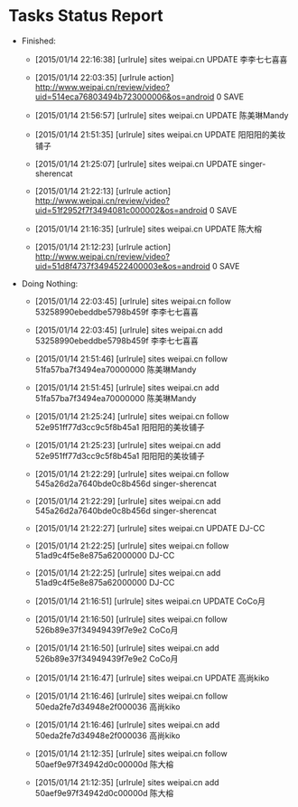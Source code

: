 Tasks Status Report
============

* Finished:
    * [2015/01/14 22:16:38] [urlrule] sites weipai.cn UPDATE 李李七七喜喜

    * [2015/01/14 22:03:35] [urlrule action] http://www.weipai.cn/review/video?uid=514eca76803494b723000006&os=android 0 SAVE
    * [2015/01/14 21:56:57] [urlrule] sites weipai.cn UPDATE 陈美琳Mandy

    * [2015/01/14 21:51:35] [urlrule] sites weipai.cn UPDATE 阳阳阳的美妆铺子

    * [2015/01/14 21:25:07] [urlrule] sites weipai.cn UPDATE singer-sherencat

    * [2015/01/14 21:22:13] [urlrule action] http://www.weipai.cn/review/video?uid=51f2952f7f3494081c000002&os=android 0 SAVE
    * [2015/01/14 21:16:35] [urlrule] sites weipai.cn UPDATE 陈大榕

    * [2015/01/14 21:12:23] [urlrule action] http://www.weipai.cn/review/video?uid=51d8f4737f3494522400003e&os=android 0 SAVE
* Doing Nothing:
    * [2015/01/14 22:03:45] [urlrule] sites weipai.cn follow 53258990ebeddbe5798b459f 李李七七喜喜

    * [2015/01/14 22:03:45] [urlrule] sites weipai.cn add 53258990ebeddbe5798b459f 李李七七喜喜

    * [2015/01/14 21:51:46] [urlrule] sites weipai.cn follow 51fa57ba7f3494ea70000000 陈美琳Mandy

    * [2015/01/14 21:51:45] [urlrule] sites weipai.cn add 51fa57ba7f3494ea70000000 陈美琳Mandy

    * [2015/01/14 21:25:24] [urlrule] sites weipai.cn follow 52e951ff77d3cc9c5f8b45a1 阳阳阳的美妆铺子

    * [2015/01/14 21:25:23] [urlrule] sites weipai.cn add 52e951ff77d3cc9c5f8b45a1 阳阳阳的美妆铺子

    * [2015/01/14 21:22:29] [urlrule] sites weipai.cn follow 545a26d2a7640bde0c8b456d singer-sherencat

    * [2015/01/14 21:22:29] [urlrule] sites weipai.cn add 545a26d2a7640bde0c8b456d singer-sherencat

    * [2015/01/14 21:22:27] [urlrule] sites weipai.cn UPDATE DJ-CC

    * [2015/01/14 21:22:25] [urlrule] sites weipai.cn follow 51ad9c4f5e8e875a62000000 DJ-CC

    * [2015/01/14 21:22:25] [urlrule] sites weipai.cn add 51ad9c4f5e8e875a62000000 DJ-CC

    * [2015/01/14 21:16:51] [urlrule] sites weipai.cn UPDATE CoCo月

    * [2015/01/14 21:16:50] [urlrule] sites weipai.cn follow 526b89e37f34949439f7e9e2 CoCo月

    * [2015/01/14 21:16:50] [urlrule] sites weipai.cn add 526b89e37f34949439f7e9e2 CoCo月

    * [2015/01/14 21:16:47] [urlrule] sites weipai.cn UPDATE 高尚kiko

    * [2015/01/14 21:16:46] [urlrule] sites weipai.cn follow 50eda2fe7d34948e2f000036 高尚kiko

    * [2015/01/14 21:16:46] [urlrule] sites weipai.cn add 50eda2fe7d34948e2f000036 高尚kiko

    * [2015/01/14 21:12:35] [urlrule] sites weipai.cn follow 50aef9e97f34942d0c00000d 陈大榕

    * [2015/01/14 21:12:35] [urlrule] sites weipai.cn add 50aef9e97f34942d0c00000d 陈大榕

